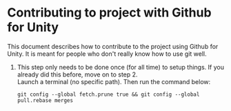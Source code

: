# Contributing to project with Github for Unity  

This document describes how to contribute to the project using Github for Unity.
It is meant for people who don't really know how to use git well.  

1.  This step only needs to be done once (for all time) to setup things.
    If you already did this before, move on to step 2.  
    Launch a terminal (no specific path). Then run the command below:  
    
        git config --global fetch.prune true && git config --global pull.rebase merges

